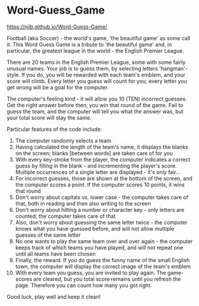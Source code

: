 # Word-Guess_Game
https://njib.github.io/Word-Guess-Game/

Football (aka Soccer) - the world's game, 'the beautiful game' as some call it.  This Word Guess Game is a tribute to 'the beautiful game' and, in particular, the greatest league in the world - the English Premier League.

There are 20 teams in the English Premier League, some with some fairly unusual names.  Your job is to guess them, by selecting letters 'hangman'-style.  If you do, you will be rewarded with each team's emblem, and your score will climb. Every letter you guess will count for you; every letter you get wrong will be a goal for the computer.

The computer's feeling kind - it will allow you 10 (TEN) incorrect guesses.  Get the right answer before then, you win that round of the game.  Fail to guess the team, and the computer will tell you what the answer was, but your total score will stay the same.

Particular features of the code include:

1. The computer randomly selects a team
2. Having calculated the length of the team's name, it displays the blanks on the screen; blanks [between words] are taken care of for you
3. With every key-stroke from the player, the computer indicates a correct guess by filling in the blank - and incrementing the player's score.  Multiple occurrences of a single letter are displayed - it's only fair...
4. For incorrect guesses, those are shown at the bottom of the screen, and the computer scores a point.  If the computer scores 10 points, it wins that round
5. Don't worry about capitals vs. lower case - the computer takes care of that, both in reading and then also writing to the screen
6. Don't worry about hitting a number or character key - only letters are counted; the computer takes care of that
7. Also, don't worry about guessing the same letter twice - the computer knows what you have guessed before, and will not allow multiple guesses of the same letter
8. No one wants to play the same team over and over again - the computer keeps track of which teams you have played, and will not repeat one until all teams have been chosen
9. Finally, the reward.  If you do guess the funny name of the small English town, the computer will display the correct image of the team's emblem
10. With every team you guess, you are invited to play again.  The game-scores are cleared, but you total score remains until you refresh the page.  Therefore you can count how many you got right.

Good luck, play well and keep it clean!

 
